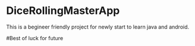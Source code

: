# DiceRollingMasterApp
This is a begineer friendly project for newly start to learn java and android.

#Best of luck for future
